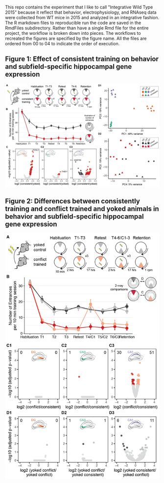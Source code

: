 This repo contains the experiment that I like to call "Integrative Wild Type 2015" because it reflect that behavior, electrophysiology, and RNAseq data were collected from WT mice in 2015 and analyzed in an integrative fashion. The R markdown files to reproducible run the code are saved in the  RmdFiles subdirectory. Rather than have a single Rmd file for the entire project, the workflow is broken down into pieces. The workflows to recreated the figures are specified by the figure name. All the files are ordered from 00 to 04 to indicate the order of execution.

## Figure 1: Effect of consistent training on behavior and subfield-specific hippocampal gene expression

<img src="./figures/02_RNAseq_ConsistentYoked/02_RNAseq_ConsistentYoked-01.png" width="1000" />


## Figure 2: Differences between consistently training and conflict trained and yoked animals in  behavior and subfield-specific hippocampal gene expression

<img src="./figures/02_RNAseq_ConsistentConflict/02_RNAseq_Conflict-01.png" width="550" />

